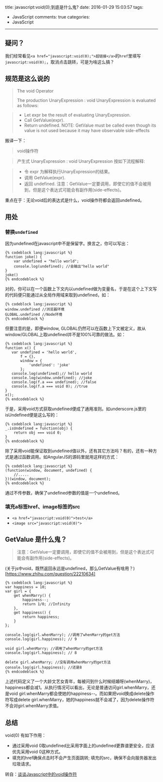 title: javascript:void(0);到底是什么鬼?
date: 2016-01-29 15:03:57
tags:
- JavaScript
comments: true
categories:
- JavaScript
---
## 疑问？
我们经常看见`<a href="javascript:void(0);">超链接</a>`的`href`里填写`javascript:void(0);`，取消点击跳转，可是为啥这么搞？
<!--more-->
## 规范是这么说的
> The void Operator
> 
> The production UnaryExpression : void UnaryExpression is evaluated as follows:
 
> * Let expr be the result of evaluating UnaryExpression.
> * Call GetValue(expr).
> * Return undefined.
> NOTE: GetValue must be called even though its value is not used because it may have observable side-effects

搬译一下：

> void操作符

> 产生式 UnaryExpression : void UnaryExpression 按如下流程解释:

> * 令 expr 为解释执行UnaryExpression的结果。
> * 调用 GetValue(expr).
> * 返回 undefined.
> 注意：GetValue一定要调用，即使它的值不会被用到，但是这个表达式可能会有副作用(side-effects)。

重点在于：无论void后的表达式是什么，void操作符都会返回undefined。

## 用处
### 替换`undefined`

因为undefined在javascript中不是保留字。换言之，你可以写出：

    {% codeblock lang:javascript %}
    function joke() {
        var undefined = "hello world";
        console.log(undefined); //会输出"hello world"
    }
    joke()
    {% endcodeblock %}
对的，你可以在一个函数上下文内以undefined做为变量名，于是在这个上下文写的代码便只能通过从全局作用域来取到undefined，如：
    
    {% codeblock lang:javascript %}
    window.undefined //浏览器环境
    GLOBAL.undefined //Node环境
    {% endcodeblock %}
    
但要注意的是，即便window, GLOBAL仍然可以在函数上下文被定义，故从window/GLOBAL上取undefined并不是100%可靠的做法。如：

    {% codeblock lang:javascript %}
    function x() {
       var undefined = 'hello world',
           f = {},
           window = {
               'undefined': 'joke'
           };
       console.log(undefined);// hello world
       console.log(window.undefined); //joke
       console.log(f.a === undefined); //false
       console.log(f.a === void 0); //true
    }
    x();
    {% endcodeblock %}

于是，采用void方式获取undefined便成了通用准则。如underscore.js里的isUndefined便是这么写的：

    {% codeblock lang:javascript %}
    _.isUndefined = function(obj) {
        return obj === void 0;
    }
    {% endcodeblock %}
    
除了采用void能保证取到undefined值以外，还有其它方法吗？有的，还有一种方式是通过函数调用。如AngularJS的源码里就用这样的方式：
    
    {% codeblock lang:javascript %}
    (function(window, document, undefined) {
        //.....
    })(window, document);
    {% endcodeblock %}

通过不传参数，确保了undefined参数的值是一个undefined。

### 填充a标签href、image标签的src

* `<a href="javascript:void(0)">test</a>`
* `<image src="javascript:void(0)">` 

## GetValue 是什么鬼？

> 注意：GetValue一定要调用，即使它的值不会被用到，但是这个表达式可能会有副作用(side-effects)。

(关于js中void，既然返回永远是undefined，那么GetValue有啥用？)[https://www.zhihu.com/question/22210634]

    {% codeblock lang:javascript %}
    var happiness = 10;
    var girl = {
        get whenMarry() {
            happiness--;
            return 1/0; //Infinity
        },
        get happiness() {
            return happiness;
        }
    };
    
    console.log(girl.whenMarry); //调用了whenMarry的get方法
    console.log(girl.happiness); // 9
    
    void girl.whenMarry; //调用了whenMarry的get方法
    console.log(girl.happiness); // 8
    
    delete girl.whenMarry; //没有调用whenMarry的get方法
    console.log(girl.happiness); //还是8
    {% endcodeblock %}
    
上述代码定义了一个大龄文艺女青年，每被问到什么时候结婚呀(whenMarry)，happiness都会减1。从执行情况可以看出，无论是普通访问girl.whenMarry，还是void girl.whenMarry都会使她的happiness--。而如果把void换成delete操作符写成delete girl.whenMarry，她的happiness就不会减了，因为delete操作符不会对girl.whenMarry求值。

## 总结
void(0) 有如下作用：

* 通过采用void 0取undefined比采用字面上的undefined更靠谱更安全，应该优先采用void 0这种方式。
* 填充<a>的href确保点击时不会产生页面跳转; 填充<image>的src，确保不会向服务器发出垃圾请求。

转自：[谈谈Javascript中的void操作符](http://segmentfault.com/a/1190000000474941)